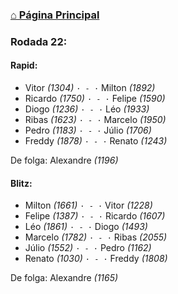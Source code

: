 ### [⌂ Página Principal](https://grupo-de-xadrez.github.io/)

### Rodada 22:

#### Rapid:

* Vitor *(1304)* `· - ·` Milton *(1892)*  
* Ricardo *(1750)* `· - ·` Felipe *(1590)*  
* Diogo *(1236)* `· - ·` Léo *(1933)*  
* Ribas *(1623)* `· - ·` Marcelo *(1950)*  
* Pedro *(1183)* `· - ·` Júlio *(1706)*  
* Freddy *(1878)* `· - ·` Renato *(1243)*  

De folga: Alexandre *(1196)*

#### Blitz:

* Milton *(1661)* `· - ·` Vitor *(1228)*  
* Felipe *(1387)* `· - ·` Ricardo *(1607)*  
* Léo *(1861)* `· - ·` Diogo *(1493)*  
* Marcelo *(1782)* `· - ·` Ribas *(2055)*  
* Júlio *(1552)* `· - ·` Pedro *(1162)*  
* Renato *(1030)* `· - ·` Freddy *(1808)*  

De folga: Alexandre *(1165)*

